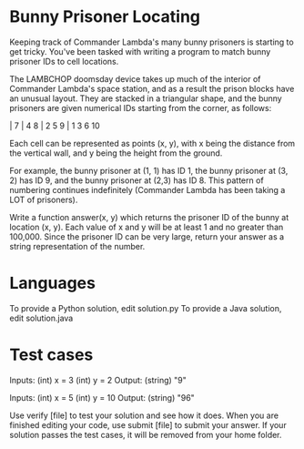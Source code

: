 Bunny Prisoner Locating
=======================

Keeping track of Commander Lambda's many bunny prisoners is starting to get tricky. You've been tasked with writing a program to match bunny prisoner IDs to cell locations.

The LAMBCHOP doomsday device takes up much of the interior of Commander Lambda's space station, and as a result the prison blocks have an unusual layout. They are stacked in a triangular shape, and the bunny prisoners are given numerical IDs starting from the corner, as follows:

| 7
| 4 8
| 2 5 9
| 1 3 6 10

Each cell can be represented as points (x, y), with x being the distance from the vertical wall, and y being the height from the ground. 

For example, the bunny prisoner at (1, 1) has ID 1, the bunny prisoner at (3, 2) has ID 9, and the bunny prisoner at (2,3) has ID 8. This pattern of numbering continues indefinitely (Commander Lambda has been taking a LOT of prisoners). 

Write a function answer(x, y) which returns the prisoner ID of the bunny at location (x, y). Each value of x and y will be at least 1 and no greater than 100,000. Since the prisoner ID can be very large, return your answer as a string representation of the number.

Languages
=========

To provide a Python solution, edit solution.py
To provide a Java solution, edit solution.java

Test cases
==========

Inputs:
    (int) x = 3
    (int) y = 2
Output:
    (string) "9"

Inputs:
    (int) x = 5
    (int) y = 10
Output:
    (string) "96"

Use verify [file] to test your solution and see how it does. When you are finished editing your code, use submit [file] to submit your answer. If your solution passes the test cases, it will be removed from your home folder.
